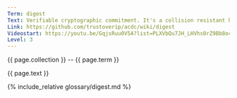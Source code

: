 ```yaml
---
Term: digest
Text: Verifiable cryptographic commitment. It's a collision resistant hash of content
Link: https://github.com/trustoverip/acdc/wiki/digest
Videostart: https://youtu.be/GqjsRuu0V5A?list=PLXVbQu7JH_LHVhs0rZ9Bb8ocyKlPljkaG&t=17m57s
Level: 3
---
```


{{ page.collection }} -- {{ page.term }}

   {{ page.text }}

{% include_relative glossary/digest.md %}
